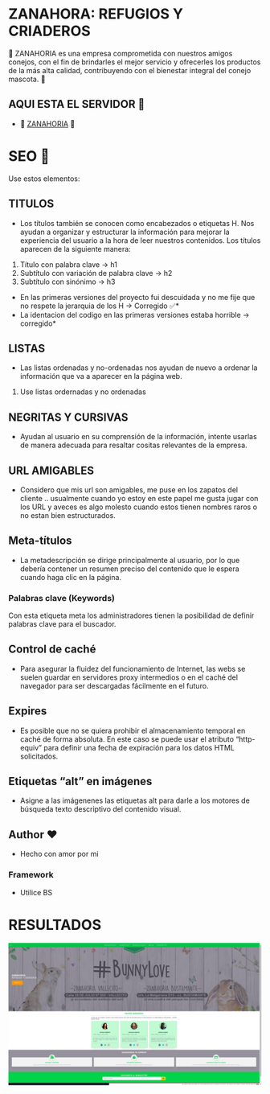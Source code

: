 # ZANAHORA: REFUGIOS Y CRIADEROS

💛 ZANAHORIA es una empresa comprometida con nuestros amigos conejos, con el fin de brindarles el mejor servicio y ofrecerles los productos de la más alta calidad, contribuyendo con el bienestar integral del conejo mascota. 💛 

## AQUI ESTA EL SERVIDOR 🚀

* 🥕 [ZANAHORIA](http://refugio-zanahoria.rf.gd/) 🥕

# SEO 🥇 
Use estos elementos: 
## TITULOS
* Los títulos también se conocen como encabezados o etiquetas H. Nos ayudan a organizar y estructurar la información para mejorar la experiencia del usuario a la hora de leer nuestros contenidos. Los títulos aparecen de la siguiente manera:

1. Título con palabra clave  -> h1
3. Subtítulo con variación de palabra clave -> h2 
4. Subtítulo con sinónimo -> h3 
* En las primeras versiones del proyecto fui descuidada y no me fije que no respete la jerarquia de los H -> Corregido ✅*
* La identacion del codigo en las primeras versiones estaba horrible -> corregido*
## LISTAS

* Las listas ordenadas y no-ordenadas nos ayudan de nuevo a ordenar la información que va a aparecer en la página web. 
1. Use listas ordernadas y no ordenadas

## NEGRITAS Y CURSIVAS

* Ayudan al usuario en su comprensión de la información, intente usarlas de manera adecuada para resaltar cositas relevantes de la empresa.

## URL AMIGABLES

* Considero que mis url son amigables, me puse en los zapatos del cliente .. usualmente cuando yo estoy en este papel me gusta jugar con los URL y aveces es algo molesto cuando estos tienen nombres raros o no estan bien estructurados.    

## Meta-títulos

* La metadescripción se dirige principalmente al usuario, por lo que debería contener un resumen preciso del contenido que le espera cuando haga clic en la página. 

### Palabras clave (Keywords)

Con esta etiqueta meta los administradores tienen la posibilidad de definir palabras clave para el buscador.

## Control de caché
* Para asegurar la fluidez del funcionamiento de Internet, las webs se suelen guardar en servidores proxy intermedios o en el caché del navegador para ser descargadas fácilmente en el futuro.

## Expires
* Es posible que no se quiera prohibir el almacenamiento temporal en caché de forma absoluta. En este caso se puede usar el atributo “http-equiv” para definir una fecha de expiración para los datos HTML solicitados.

## Etiquetas “alt” en imágenes
* Asigne a las imágenenes las etiquetas alt para darle a los motores de búsqueda texto descriptivo del contenido visual. 
## Author ❤️
* Hecho con amor por mi 
### Framework

* Utilice BS 
# RESULTADOS
<img src="https://raw.githubusercontent.com/seleneal1996/TIENDA-VIRTUAL-ZANAHORIA/master/Captura%20de%20pantalla%20de%202022-05-09%2023-07-15.png" alt="RESULTADO FINAL"/>
